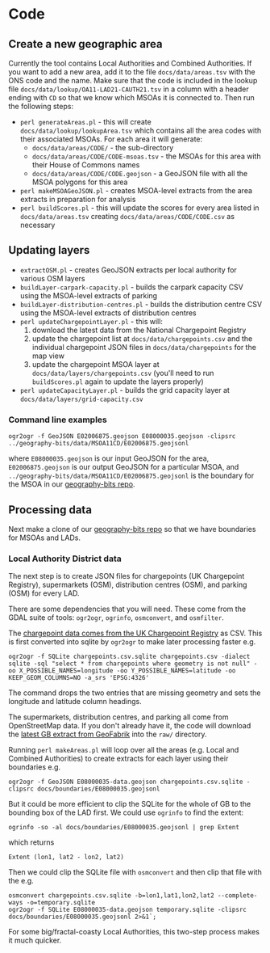 # Code

## Create a new geographic area

Currently the tool contains Local Authorities and Combined Authorities. If you want to add a new area, add it to the file `docs/data/areas.tsv` with the ONS code and the name. Make sure that the code is included in the lookup file `docs/data/lookup/OA11-LAD21-CAUTH21.tsv` in a column with a header ending with `CD` so that we know which MSOAs it is connected to. Then run the following steps:

  * `perl generateAreas.pl` - this will create `docs/data/lookup/lookupArea.tsv` which contains all the area codes with their associated MSOAs. For each area it will generate:
    * `docs/data/areas/CODE/` - the sub-directory
	* `docs/data/areas/CODE/CODE-msoas.tsv` - the MSOAs for this area with their House of Commons names
	* `docs/data/areas/CODE/CODE.geojson` - a GeoJSON file with all the MSOA polygons for this area
  * `perl makeMSOAGeoJSON.pl`  - creates MSOA-level extracts from the area extracts in preparation for analysis
  * `perl buildScores.pl` - this will update the scores for every area listed in `docs/data/areas.tsv` creating `docs/data/areas/CODE/CODE.csv` as necessary

## Updating layers

  * `extractOSM.pl` - creates GeoJSON extracts per local authority for various OSM layers
  * `buildLayer-carpark-capacity.pl` - builds the carpark capacity CSV using the MSOA-level extracts of parking
  * `buildLayer-distribution-centres.pl` - builds the distribution centre CSV using the MSOA-level extracts of distribution centres
  * `perl updateChargepointLayer.pl` - this will:
     1. download the latest data from the National Chargepoint Registry
	 2. update the chargepoint list at `docs/data/chargepoints.csv` and the individual chargepoint JSON files in `docs/data/chargepoints` for the map view
	 3. update the chargepoint MSOA layer at `docs/data/layers/chargepoints.csv` (you'll need to run `buildScores.pl` again to update the layers properly)
  * `perl updateCapacityLayer.pl` - builds the grid capacity layer at `docs/data/layers/grid-capacity.csv`



### Command line examples


```
ogr2ogr -f GeoJSON E02006875.geojson E08000035.geojson -clipsrc ../geography-bits/data/MSOA11CD/E02006875.geojsonl
```

where `E08000035.geojson` is our input GeoJSON for the area, `E02006875.geojson` is our output GeoJSON for a particular MSOA, and `../geography-bits/data/MSOA11CD/E02006875.geojsonl` is the boundary for the MSOA in our [geography-bits repo](https://github.com/odileeds/geography-bits/).





## Processing data



Next make a clone of our [geography-bits repo](https://github.com/odileeds/geography-bits/) so that we have boundaries for MSOAs and LADs.






### Local Authority District data

The next step is to create JSON files for chargepoints (UK Chargepoint Registry), supermarkets (OSM), distribution centres (OSM), and parking (OSM) for every LAD.

There are some dependencies that you will need. These come from the GDAL suite of tools: `ogr2ogr`, `ogrinfo`, `osmconvert`, and `osmfilter`.

The [chargepoint data comes from the UK Chargepoint Registry](https://chargepoints.dft.gov.uk/api/retrieve/registry/format/csv) as CSV. This is first converted into sqlite by `ogr2ogr` to make later processing faster e.g.

```
ogr2ogr -f SQLite chargepoints.csv.sqlite chargepoints.csv -dialect sqlite -sql "select * from chargepoints where geometry is not null" -oo X_POSSIBLE_NAMES=longitude -oo Y_POSSIBLE_NAMES=latitude -oo KEEP_GEOM_COLUMNS=NO -a_srs 'EPSG:4326'
```

The command drops the two entries that are missing geometry and sets the longitude and latitude column headings.

The supermarkets, distribution centres, and parking all come from OpenStreetMap data. If you don't already have it, the code will download the [latest GB extract from GeoFabrik](https://download.geofabrik.de/europe/great-britain-latest.osm.pbf) into the `raw/` directory.

Running `perl makeAreas.pl` will loop over all the areas (e.g. Local and Combined Authorities) to create extracts for each layer using their boundaries e.g.

```
ogr2ogr -f GeoJSON E08000035-data.geojson chargepoints.csv.sqlite -clipsrc docs/boundaries/E08000035.geojsonl
```

But it could be more efficient to clip the SQLite for the whole of GB to the bounding box of the LAD first. We could use `ogrinfo` to find the extent:

```
ogrinfo -so -al docs/boundaries/E08000035.geojsonl | grep Extent
```

which returns

```
Extent (lon1, lat2 - lon2, lat2)
```

Then we could clip the SQLite file with `osmconvert` and then clip that file with the e.g.

```
osmconvert chargepoints.csv.sqlite -b=lon1,lat1,lon2,lat2 --complete-ways -o=temporary.sqlite
ogr2ogr -f SQLite E08000035-data.geojson temporary.sqlite -clipsrc docs/boundaries/E08000035.geojsonl 2>&1`;
```

For some big/fractal-coasty Local Authorities, this two-step process makes it much quicker.
